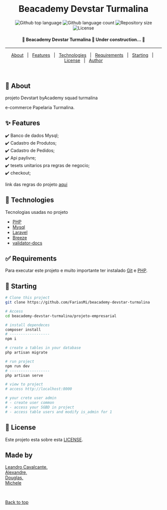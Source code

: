 <div align="center" id="top"> 
  <!-- <img src="./.github/app.gif" alt="Beacademy Devstar Turmalina" /> -->

  &#xa0;

  <!-- <a href="https://beacademydevstarturmalina.netlify.app">Demo</a> -->
</div>

<h1 align="center">Beacademy Devstar Turmalina</h1>

<p align="center">
  <img alt="Github top language" src="https://img.shields.io/github/languages/top/FariasMi/beacademy-devstar-turmalina?color=56BEB8">

  <img alt="Github language count" src="https://img.shields.io/github/languages/count/FariasMi/beacademy-devstar-turmalina?color=56BEB8">

  <img alt="Repository size" src="https://img.shields.io/github/repo-size/FariasMi/beacademy-devstar-turmalina?color=56BEB8">

  <img alt="License" src="https://img.shields.io/github/license/FariasMi/beacademy-devstar-turmalina?color=56BEB8">

  <!-- <img alt="Github issues" src="https://img.shields.io/github/issues/FariasMi/beacademy-devstar-turmalina?color=56BEB8" /> -->

  <!-- <img alt="Github forks" src="https://img.shields.io/github/forks/FariasMi/beacademy-devstar-turmalina?color=56BEB8" /> -->

  <!-- <img alt="Github stars" src="https://img.shields.io/github/stars/FariasMi/beacademy-devstar-turmalina?color=56BEB8" /> -->
</p>

<!-- Status -->

<h4 align="center"> 
	🚧  Beacademy Devstar Turmalina 🚀 Under construction...  🚧
</h4> 

<hr>

<p align="center">
  <a href="#dart-about">About</a> &#xa0; | &#xa0; 
  <a href="#sparkles-features">Features</a> &#xa0; | &#xa0;
  <a href="#rocket-technologies">Technologies</a> &#xa0; | &#xa0;
  <a href="#white_check_mark-requirements">Requirements</a> &#xa0; | &#xa0;
  <a href="#checkered_flag-starting">Starting</a> &#xa0; | &#xa0;
  <a href="#memo-license">License</a> &#xa0; | &#xa0;
  <a href="https://github.com/FariasMi" target="_blank">Author</a>
</p>

<br>

## :dart: About ##

projeto Devstart byAcademy  squad turmalina

e-commerce Papelaria Turmalina.

## :sparkles: Features ##

:heavy_check_mark: Banco de dados Mysql;\
:heavy_check_mark: Cadastro de Produtos;\
:heavy_check_mark: Cadastro de Pedidos;\
:heavy_check_mark: Api paylivre;\
:heavy_check_mark: tesets unitarios pra regras de negocio;\
:heavy_check_mark: checkout;

link das regras do projeto [aqui](./check-list.md)

## :rocket: Technologies ##

Tecnologias usadas no projeto

- [PHP](https://www.php.net/)
- [Mysql](https://www.mysql.com/)
- [Laravel](https://laravel.com/)
- [Breeze](https://github.com/laravel/breeze)
- [validator-docs](https://github.com/geekcom/validator-docs)

## :white_check_mark: Requirements ##

Para executar este projeto e muito importante ter instalado [Git](https://git-scm.com) e [PHP](https://www.php.net/).

## :checkered_flag: Starting ##

```bash
# Clone this project
git clone https://github.com/FariasMi/beacademy-devstar-turmalina

# Access
cd beacademy-devstar-turmalina/projeto-empresarial

# install dependeces
composer install
# ------------------
npm i

# create a tables in your database
php artisan migrate

# run project
npm run dev
# ------------------
php artisan serve

# view to project 
# access http://localhost:8000

# your crete user admin
# - create user common
# - access your SGBD in project
# - access table users and modify is_admin for 1

```

## :memo: License ##

Este projeto esta sobre esta [LICENSE](LICENSE.md).

## Made by 
[Leandro Cavalcante,](https://github.com/LeoScripts) <br>
[Alexandre,](https://github.com/Alexandre-A11) <br>
[Douglas,](https://github.com/) <br>
[Michele](https://github.com/)

&#xa0;

<a href="#top">Back to top</a>
